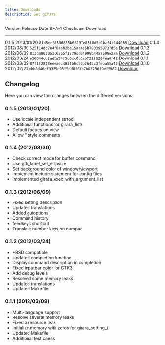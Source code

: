 ```yaml
---
title: Downloads
description: Get girara
---
```


Version  Release Date  SHA-1 Checksum                             Download
-------- ------------  ------------------------------------------ ----------------------------------
0.1.5    2013/01/20    `8fd5ce35536835b66197e83f0d5e1ba04c144065` [Download](girara-0.1.5.tar.gz)
0.1.4    2012/08/30    `525f14dc7e4f6aab2be15aaae5b7803950737d5e` [Download](girara-0.1.4.tar.gz)
0.1.3    2012/06/09    `813da803052c6255f1779dd74998b44a759862aa` [Download](girara-0.1.3.tar.gz)
0.1.2    2012/03/24    `e36044cb2ad2a54f5c0cc0b5ab722f6284ea0f42` [Download](girara-0.1.2.tar.gz)
0.1.1    2012/03/09    `87f1f28f8eeeaec483fb6c5bb2645c3feba55a42` [Download](girara-0.1.1.tar.gz)
0.1.0    2012/02/21    `ebb8d46cf3339c95f5dd0f6fb7b03790f9ef5982` [Download](girara-0.1.0.tar.gz)

## Changelog
Here you can view the changes between the different versions:

### 0.1.5 (2013/01/20)
* Use locale independent strtod
* Additional functions for girara_lists
* Default focues on view
* Allow " style comments

### 0.1.4 (2012/08/30)
* Check correct mode for buffer command
* Use gtk_label_set_ellipsize
* Set background color of window/viewport
* Implement include statement for config files
* Implemented girara_exec_with_argument_list

### 0.1.3 (2012/06/09)
* Fixed setting description
* Updated translations
* Added guioptions
* Command history
* feedkeys shortcut
* Translate number keys on numpad

### 0.1.2 (2012/03/24)
* \*BSD compatible
* Updated completion function
* Display command description in completion
* Fixed inputbar color for GTK3
* Add debug levels
* Resolved some memory leaks
* Updated translations
* Updated Makefile

### 0.1.1 (2012/03/09)
* Multi-language support
* Resolve several memory leaks
* Fixed a resource leak
* Initialize memory with zeros for girara_setting_t
* Updated Makefile
* Additional test caess
